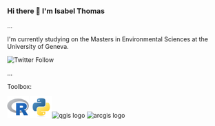 ### Hi there 👋 I'm Isabel Thomas

...

I'm currently studying on the Masters in Environmental Sciences at the University of Geneva.

![Twitter Follow](https://img.shields.io/twitter/follow/isabelnthomas?label=Follow%20me%20on%20Twitter&style=social)

...

Toolbox:

<img src="https://github.com/devicons/devicon/blob/master/icons/r/r-original.svg" alt="R logo" width="50" height="50"> <img src="https://github.com/devicons/devicon/blob/master/icons/python/python-original.svg" alt="python logo" width="50" height="50"><img src="https://upload.wikimedia.org/wikipedia/commons/3/3e/QGIS_logo_minimal.svg" alt="qgis logo" width="50" height="50"> <img src="https://upload.wikimedia.org/wikipedia/commons/7/7e/ArcGIS_logo_%28cropped%29.png" alt="arcgis logo" width="50" height="50">

<!--
**isabentho/isabentho** is a ✨ _special_ ✨ repository because its `README.md` (this file) appears on your GitHub profile.

Here are some ideas to get you started:

- 🔭 I’m currently working on ...
- 🌱 I’m currently learning ...
- 👯 I’m looking to collaborate on ...
- 🤔 I’m looking for help with ...
- 💬 Ask me about ...
- 📫 How to reach me: ...
- 😄 Pronouns: ...
- ⚡ Fun fact: ...
-->
